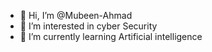 - 👋 Hi, I’m @Mubeen-Ahmad
- 👀 I’m interested in cyber Security
- 🌱 I’m currently learning Artificial intelligence
